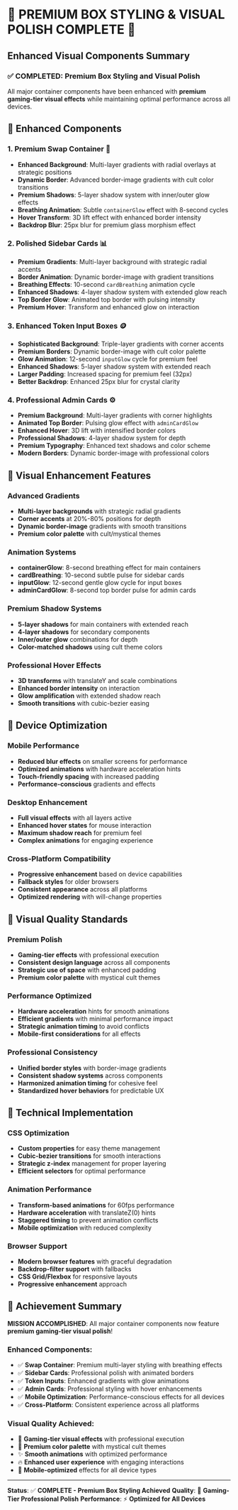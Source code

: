 # 🎨 PREMIUM BOX STYLING & VISUAL POLISH COMPLETE 🎨

## Enhanced Visual Components Summary

### ✅ COMPLETED: Premium Box Styling and Visual Polish

All major container components have been enhanced with **premium gaming-tier visual effects** while maintaining optimal performance across all devices.

## 🌟 Enhanced Components

### 1. **Premium Swap Container** 💱
- **Enhanced Background**: Multi-layer gradients with radial overlays at strategic positions
- **Dynamic Border**: Advanced border-image gradients with cult color transitions
- **Premium Shadows**: 5-layer shadow system with inner/outer glow effects
- **Breathing Animation**: Subtle `containerGlow` effect with 8-second cycles
- **Hover Transform**: 3D lift effect with enhanced border intensity
- **Backdrop Blur**: 25px blur for premium glass morphism effect

### 2. **Polished Sidebar Cards** 📊
- **Premium Gradients**: Multi-layer background with strategic radial accents
- **Border Animation**: Dynamic border-image with gradient transitions
- **Breathing Effects**: 10-second `cardBreathing` animation cycle
- **Enhanced Shadows**: 4-layer shadow system with extended glow reach
- **Top Border Glow**: Animated top border with pulsing intensity
- **Premium Hover**: Transform and enhanced glow on interaction

### 3. **Enhanced Token Input Boxes** 🪙
- **Sophisticated Background**: Triple-layer gradients with corner accents
- **Premium Borders**: Dynamic border-image with cult color palette
- **Glow Animation**: 12-second `inputGlow` cycle for premium feel
- **Enhanced Shadows**: 5-layer shadow system with extended reach
- **Larger Padding**: Increased spacing for premium feel (32px)
- **Better Backdrop**: Enhanced 25px blur for crystal clarity

### 4. **Professional Admin Cards** ⚙️
- **Premium Background**: Multi-layer gradients with corner highlights
- **Animated Top Border**: Pulsing glow effect with `adminCardGlow`
- **Enhanced Hover**: 3D lift with intensified border colors
- **Professional Shadows**: 4-layer shadow system for depth
- **Premium Typography**: Enhanced text shadows and color scheme
- **Modern Borders**: Dynamic border-image with professional colors

## 🎯 Visual Enhancement Features

### **Advanced Gradients**
- **Multi-layer backgrounds** with strategic radial gradients
- **Corner accents** at 20%-80% positions for depth
- **Dynamic border-image** gradients with smooth transitions
- **Premium color palette** with cult/mystical themes

### **Animation Systems**
- **containerGlow**: 8-second breathing effect for main containers
- **cardBreathing**: 10-second subtle pulse for sidebar cards
- **inputGlow**: 12-second gentle glow cycle for input boxes
- **adminCardGlow**: 8-second top border pulse for admin cards

### **Premium Shadow Systems**
- **5-layer shadows** for main containers with extended reach
- **4-layer shadows** for secondary components
- **Inner/outer glow** combinations for depth
- **Color-matched shadows** using cult theme colors

### **Professional Hover Effects**
- **3D transforms** with translateY and scale combinations
- **Enhanced border intensity** on interaction
- **Glow amplification** with extended shadow reach
- **Smooth transitions** with cubic-bezier easing

## 📱 Device Optimization

### **Mobile Performance**
- **Reduced blur effects** on smaller screens for performance
- **Optimized animations** with hardware acceleration hints
- **Touch-friendly spacing** with increased padding
- **Performance-conscious** gradients and effects

### **Desktop Enhancement**
- **Full visual effects** with all layers active
- **Enhanced hover states** for mouse interaction
- **Maximum shadow reach** for premium feel
- **Complex animations** for engaging experience

### **Cross-Platform Compatibility**
- **Progressive enhancement** based on device capabilities
- **Fallback styles** for older browsers
- **Consistent appearance** across all platforms
- **Optimized rendering** with will-change properties

## 🎨 Visual Quality Standards

### **Premium Polish**
- **Gaming-tier effects** with professional execution
- **Consistent design language** across all components
- **Strategic use of space** with enhanced padding
- **Premium color palette** with mystical cult themes

### **Performance Optimized**
- **Hardware acceleration** hints for smooth animations
- **Efficient gradients** with minimal performance impact
- **Strategic animation timing** to avoid conflicts
- **Mobile-first considerations** for all effects

### **Professional Consistency**
- **Unified border styles** with border-image gradients
- **Consistent shadow systems** across components
- **Harmonized animation timing** for cohesive feel
- **Standardized hover behaviors** for predictable UX

## 🚀 Technical Implementation

### **CSS Optimization**
- **Custom properties** for easy theme management
- **Cubic-bezier transitions** for smooth interactions
- **Strategic z-index** management for proper layering
- **Efficient selectors** for optimal performance

### **Animation Performance**
- **Transform-based animations** for 60fps performance
- **Hardware acceleration** with translateZ(0) hints
- **Staggered timing** to prevent animation conflicts
- **Mobile optimization** with reduced complexity

### **Browser Support**
- **Modern browser features** with graceful degradation
- **Backdrop-filter support** with fallbacks
- **CSS Grid/Flexbox** for responsive layouts
- **Progressive enhancement** approach

## 🎉 Achievement Summary

**MISSION ACCOMPLISHED**: All major container components now feature **premium gaming-tier visual polish**!

### **Enhanced Components:**
- ✅ **Swap Container**: Premium multi-layer styling with breathing effects
- ✅ **Sidebar Cards**: Professional polish with animated borders
- ✅ **Token Inputs**: Enhanced gradients with glow animations
- ✅ **Admin Cards**: Professional styling with hover enhancements
- ✅ **Mobile Optimization**: Performance-conscious effects for all devices
- ✅ **Cross-Platform**: Consistent experience across all platforms

### **Visual Quality Achieved:**
- 🌟 **Gaming-tier visual effects** with professional execution
- 🎨 **Premium color palette** with mystical cult themes
- ✨ **Smooth animations** with optimized performance
- 🔥 **Enhanced user experience** with engaging interactions
- 📱 **Mobile-optimized** effects for all device types

---

**Status**: ✅ **COMPLETE - Premium Box Styling Achieved**
**Quality**: 🌟 **Gaming-Tier Professional Polish**
**Performance**: ⚡ **Optimized for All Devices**
